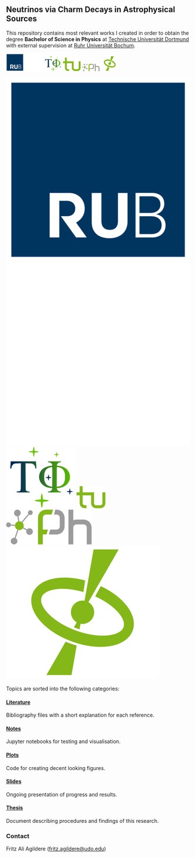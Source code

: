 ## Neutrinos via Charm Decays in Astrophysical Sources

This repository contains most relevant works I created in order to obtain the degree **Bachelor of Science in Physics** at
[Technische Universität Dortmund](https://app.physik.tu-dortmund.de/en/) with external supervision at
[Ruhr Universität Bochum](http://www.tp4.ruhr-uni-bochum.de/research-pat.php).

<img src="plots/logos/rubo.svg" width="48">
<img src="plots/logos/phbo.svg" width="48">
<img src="plots/logos/tp4.svg" width="48">
<img src="plots/logos/tudo.svg" width="48">
<img src="plots/logos/phdo.svg" width="48">
<img src="plots/logos/e5b.svg" width="48">

![Ruhr Universität Bochum Logo](plots/logos/rubo.svg)
![Fakultät Physik Bochum Logo](plots/logos/phbo.svg)
![Astroteilchenphysik Bochum Logo](plots/logos/tp4.svg)
![Technische Universität Dortmund Logo](plots/logos/tudo.svg)
![Fakultät Physik Dortmund Logo](plots/logos/phdo.svg)
![Astroteilchenphysik Dortmund Logo](plots/logos/e5b.svg)

Topics are sorted into the following categories:

#### [Literature](https://github.com/frtzzzzz/bachelor/tree/main/literature)

Bibliography files with a short explanation for each reference.

#### [Notes](https://github.com/frtzzzzz/bachelor/tree/main/notes)

Jupyter notebooks for testing and visualisation.

#### [Plots](https://github.com/frtzzzzz/bachelor/tree/main/plots)

Code for creating decent looking figures.

#### [Slides](https://github.com/frtzzzzz/bachelor/tree/main/slides)

Ongoing presentation of progress and results.

#### [Thesis](https://github.com/frtzzzzz/bachelor/tree/main/thesis)

Document describing procedures and findings of this research.

### Contact

Fritz Ali Agildere ([fritz.agildere@udo.edu](mailto:fritz.agildere@udo.edu))
